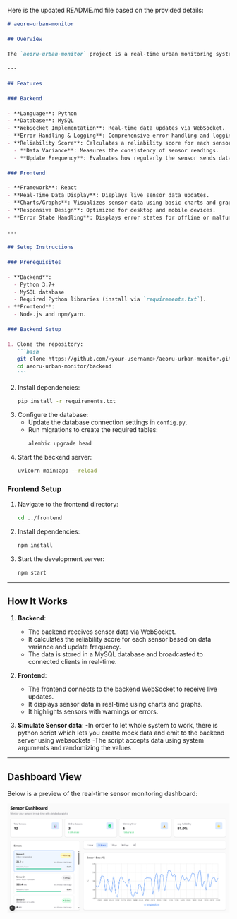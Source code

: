 Here is the updated README.md file based on the provided details:

````markdown
# aeoru-urban-monitor

## Overview

The `aeoru-urban-monitor` project is a real-time urban monitoring system designed to track and display sensor data. It includes a backend for managing sensor data and a frontend for visualizing the data in real-time. The system calculates a "reliability score" for each sensor based on data variance and update frequency.

---

## Features

### Backend

- **Language**: Python
- **Database**: MySQL
- **WebSocket Implementation**: Real-time data updates via WebSocket.
- **Error Handling & Logging**: Comprehensive error handling and logging for robust performance.
- **Reliability Score**: Calculates a reliability score for each sensor based on:
  - **Data Variance**: Measures the consistency of sensor readings.
  - **Update Frequency**: Evaluates how regularly the sensor sends data.

### Frontend

- **Framework**: React
- **Real-Time Data Display**: Displays live sensor data updates.
- **Charts/Graphs**: Visualizes sensor data using basic charts and graphs.
- **Responsive Design**: Optimized for desktop and mobile devices.
- **Error State Handling**: Displays error states for offline or malfunctioning sensors.

---

## Setup Instructions

### Prerequisites

- **Backend**:
  - Python 3.7+
  - MySQL database
  - Required Python libraries (install via `requirements.txt`).
- **Frontend**:
  - Node.js and npm/yarn.

### Backend Setup

1. Clone the repository:
   ```bash
   git clone https://github.com/<your-username>/aeoru-urban-monitor.git
   cd aeoru-urban-monitor/backend
   ```
````

2. Install dependencies:
   ```bash
   pip install -r requirements.txt
   ```
3. Configure the database:
   - Update the database connection settings in `config.py`.
   - Run migrations to create the required tables:
     ```bash
     alembic upgrade head
     ```
4. Start the backend server:
   ```bash
   uvicorn main:app --reload
   ```

### Frontend Setup

1. Navigate to the frontend directory:
   ```bash
   cd ../frontend
   ```
2. Install dependencies:
   ```bash
   npm install
   ```
3. Start the development server:
   ```bash
   npm start
   ```

---

## How It Works

1. **Backend**:

   - The backend receives sensor data via WebSocket.
   - It calculates the reliability score for each sensor based on data variance and update frequency.
   - The data is stored in a MySQL database and broadcasted to connected clients in real-time.

2. **Frontend**:

   - The frontend connects to the backend WebSocket to receive live updates.
   - It displays sensor data in real-time using charts and graphs.
   - It highlights sensors with warnings or errors.

3. **Simulate Sensor data**:
   -In order to let whole system to work, there is python script which lets you create mock data and emit to the backend server using websockets
   -The script accepts data using system arguments and randomizing the values

---

## Dashboard View

Below is a preview of the real-time sensor monitoring dashboard:

![Sensor Dashboard](./assets/dashboard-view.png)
